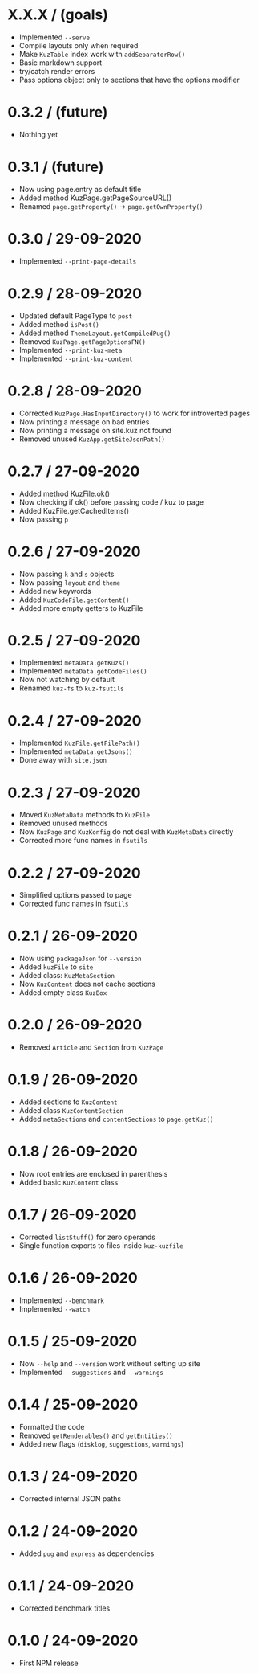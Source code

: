 

X.X.X / (goals)
====================
  * Implemented `--serve`
  * Compile layouts only when required
  * Make `KuzTable` index work with `addSeparatorRow()`
  * Basic markdown support
  * try/catch render errors
  * Pass options object only to sections that have the options modifier


0.3.2 / (future)
====================
  * Nothing yet


0.3.1 / (future)
====================
  * Now using page.entry as default title
  * Added method KuzPage.getPageSourceURL()
  * Renamed `page.getProperty()` -> `page.getOwnProperty()`


0.3.0 / 29-09-2020
====================
  * Implemented `--print-page-details`


0.2.9 / 28-09-2020
====================
  * Updated default PageType to `post`
  * Added method `isPost()`
  * Added method `ThemeLayout.getCompiledPug()`
  * Removed `KuzPage.getPageOptionsFN()`
  * Implemented `--print-kuz-meta`
  * Implemented `--print-kuz-content`


0.2.8 / 28-09-2020
====================
  * Corrected `KuzPage.HasInputDirectory()` to work for introverted pages
  * Now printing a message on bad entries
  * Now printing a message on site.kuz not found
  * Removed unused `KuzApp.getSiteJsonPath()`


0.2.7 / 27-09-2020
====================
  * Added method KuzFile.ok()
  * Now checking if ok() before passing code / kuz to page
  * Added KuzFile.getCachedItems()
  * Now passing `p`


0.2.6 / 27-09-2020
====================
  * Now passing `k` and `s` objects
  * Now passing `layout` and `theme`
  * Added new keywords
  * Added `KuzCodeFile.getContent()`
  * Added more empty getters to KuzFile


0.2.5 / 27-09-2020
====================
  * Implemented `metaData.getKuzs()`
  * Implemented `metaData.getCodeFiles()`
  * Now not watching by default
  * Renamed `kuz-fs` to `kuz-fsutils`


0.2.4 / 27-09-2020
====================
  * Implemented `KuzFile.getFilePath()`
  * Implemented `metaData.getJsons()`
  * Done away with `site.json`


0.2.3 / 27-09-2020
====================
  * Moved `KuzMetaData` methods to `KuzFile`
  * Removed unused methods
  * Now `KuzPage` and `KuzKonfig` do not deal with `KuzMetaData` directly
  * Corrected more func names in `fsutils`


0.2.2 / 27-09-2020
====================
  * Simplified options passed to page
  * Corrected func names in `fsutils`


0.2.1 / 26-09-2020
====================
  * Now using `packageJson` for `--version`
  * Added `kuzFile` to `site`
  * Added class: `KuzMetaSection`
  * Now `KuzContent` does not cache sections
  * Added empty class `KuzBox`


0.2.0 / 26-09-2020
====================
  * Removed `Article` and `Section` from `KuzPage`


0.1.9 / 26-09-2020
====================
  * Added sections to `KuzContent`
  * Added class `KuzContentSection`
  * Added `metaSections` and `contentSections` to `page.getKuz()`


0.1.8 / 26-09-2020
====================
  * Now root entries are enclosed in parenthesis
  * Added basic `KuzContent` class


0.1.7 / 26-09-2020
====================
  * Corrected `listStuff()` for zero operands
  * Single function exports to files inside `kuz-kuzfile`


0.1.6 / 26-09-2020
====================
  * Implemented `--benchmark`
  * Implemented `--watch`


0.1.5 / 25-09-2020
====================
  * Now `--help` and `--version` work without setting up site
  * Implemented `--suggestions` and `--warnings`


0.1.4 / 25-09-2020
====================
  * Formatted the code
  * Removed `getRenderables()` and `getEntities()`
  * Added new flags (`disklog`, `suggestions`, `warnings`)


0.1.3 / 24-09-2020
====================
  * Corrected internal JSON paths


0.1.2 / 24-09-2020
====================
  * Added `pug` and `express` as dependencies


0.1.1 / 24-09-2020
====================
  * Corrected benchmark titles


0.1.0 / 24-09-2020
====================
  * First NPM release


